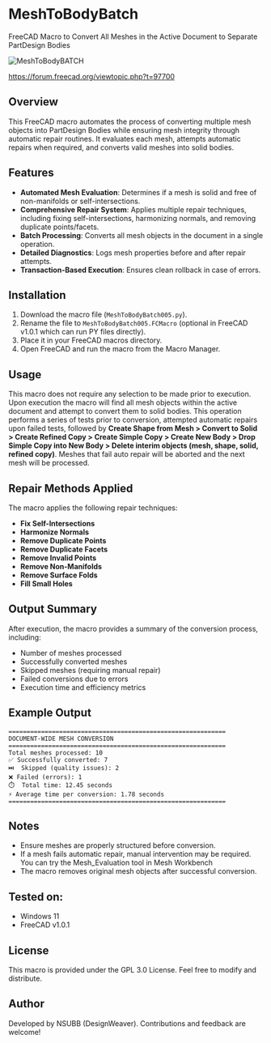 # MeshToBodyBatch
FreeCAD Macro to Convert All Meshes in the Active Document to Separate PartDesign Bodies

![MeshToBodyBATCH](https://github.com/user-attachments/assets/45d65306-9ca2-43cb-a51d-5f9f1ae65853)

https://forum.freecad.org/viewtopic.php?t=97700

## Overview

This FreeCAD macro automates the process of converting multiple mesh objects into PartDesign Bodies while ensuring mesh integrity through automatic repair routines. It evaluates each mesh, attempts automatic repairs when required, and converts valid meshes into solid bodies.

## Features

- **Automated Mesh Evaluation**: Determines if a mesh is solid and free of non-manifolds or self-intersections.
- **Comprehensive Repair System**: Applies multiple repair techniques, including fixing self-intersections, harmonizing normals, and removing duplicate points/facets.
- **Batch Processing**: Converts all mesh objects in the document in a single operation.
- **Detailed Diagnostics**: Logs mesh properties before and after repair attempts.
- **Transaction-Based Execution**: Ensures clean rollback in case of errors.

## Installation

1. Download the macro file (`MeshToBodyBatch005.py`).
2. Rename the file to `MeshToBodyBatch005.FCMacro` (optional in FreeCAD v1.0.1 which can run PY files directly).
3. Place it in your FreeCAD macros directory.
4. Open FreeCAD and run the macro from the Macro Manager.

## Usage

This macro does not require any selection to be made prior to execution. Upon execution the macro will find all mesh objects within the active document and attempt to convert them to solid bodies. This operation performs a series of tests prior to conversion, attempted automatic repairs upon failed tests, followed by **Create Shape from Mesh > Convert to Solid > Create Refined Copy > Create Simple Copy > Create New Body > Drop Simple Copy into New Body > Delete interim objects (mesh, shape, solid, refined copy)**. Meshes that fail auto repair will be aborted and the next mesh will be processed.

## Repair Methods Applied

The macro applies the following repair techniques:
- **Fix Self-Intersections**
- **Harmonize Normals**
- **Remove Duplicate Points**
- **Remove Duplicate Facets**
- **Remove Invalid Points**
- **Remove Non-Manifolds**
- **Remove Surface Folds**
- **Fill Small Holes**

## Output Summary

After execution, the macro provides a summary of the conversion process, including:
- Number of meshes processed
- Successfully converted meshes
- Skipped meshes (requiring manual repair)
- Failed conversions due to errors
- Execution time and efficiency metrics

## Example Output

```
============================================================
DOCUMENT-WIDE MESH CONVERSION
============================================================
Total meshes processed: 10
✅ Successfully converted: 7
⏭️  Skipped (quality issues): 2
❌ Failed (errors): 1
⏱️  Total time: 12.45 seconds
⚡ Average time per conversion: 1.78 seconds
============================================================
```

## Notes

- Ensure meshes are properly structured before conversion.
- If a mesh fails automatic repair, manual intervention may be required. You can try the Mesh_Evaluation tool in Mesh Workbench
- The macro removes original mesh objects after successful conversion.

## Tested on:
- Windows 11
- FreeCAD v1.0.1

## License

This macro is provided under the GPL 3.0 License. Feel free to modify and distribute.

## Author

Developed by NSUBB (DesignWeaver). Contributions and feedback are welcome!
